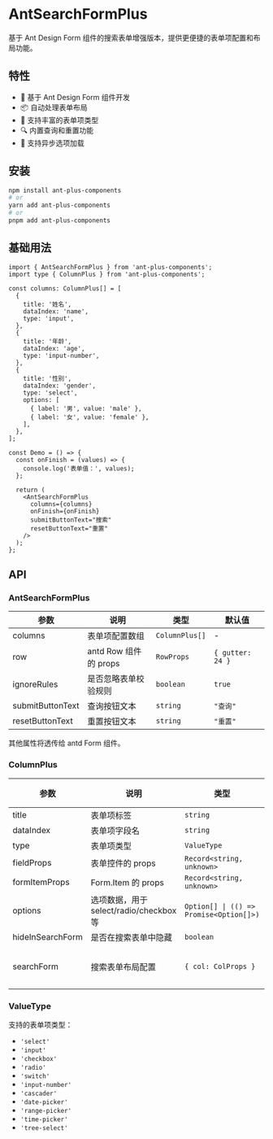 # AntSearchFormPlus

基于 Ant Design Form 组件的搜索表单增强版本，提供更便捷的表单项配置和布局功能。

## 特性

- 🚀 基于 Ant Design Form 组件开发
- 📦 自动处理表单布局
- 🎨 支持丰富的表单项类型
- 🔍 内置查询和重置功能
- 🎯 支持异步选项加载

## 安装

```bash
npm install ant-plus-components
# or
yarn add ant-plus-components
# or
pnpm add ant-plus-components
```

## 基础用法

```tsx
import { AntSearchFormPlus } from 'ant-plus-components';
import type { ColumnPlus } from 'ant-plus-components';

const columns: ColumnPlus[] = [
  {
    title: '姓名',
    dataIndex: 'name',
    type: 'input',
  },
  {
    title: '年龄',
    dataIndex: 'age',
    type: 'input-number',
  },
  {
    title: '性别',
    dataIndex: 'gender',
    type: 'select',
    options: [
      { label: '男', value: 'male' },
      { label: '女', value: 'female' },
    ],
  },
];

const Demo = () => {
  const onFinish = (values) => {
    console.log('表单值：', values);
  };

  return (
    <AntSearchFormPlus
      columns={columns}
      onFinish={onFinish}
      submitButtonText="搜索"
      resetButtonText="重置"
    />
  );
};
```

## API

### AntSearchFormPlus

| 参数 | 说明 | 类型 | 默认值 |
| --- | --- | --- | --- |
| columns | 表单项配置数组 | `ColumnPlus[]` | - |
| row | antd Row 组件的 props | `RowProps` | `{ gutter: 24 }` |
| ignoreRules | 是否忽略表单校验规则 | `boolean` | `true` |
| submitButtonText | 查询按钮文本 | `string` | `"查询"` |
| resetButtonText | 重置按钮文本 | `string` | `"重置"` |

其他属性将透传给 antd Form 组件。

### ColumnPlus

| 参数 | 说明 | 类型 | 默认值 |
| --- | --- | --- | --- |
| title | 表单项标签 | `string` | - |
| dataIndex | 表单项字段名 | `string` | - |
| type | 表单项类型 | `ValueType` | - |
| fieldProps | 表单控件的 props | `Record<string, unknown>` | - |
| formItemProps | Form.Item 的 props | `Record<string, unknown>` | - |
| options | 选项数据，用于 select/radio/checkbox 等 | `Option[] \| (() => Promise<Option[]>)` | - |
| hideInSearchForm | 是否在搜索表单中隐藏 | `boolean` | `false` |
| searchForm | 搜索表单布局配置 | `{ col: ColProps }` | `{ col: { span: 6 } }` |

### ValueType

支持的表单项类型：

- `'select'`
- `'input'`
- `'checkbox'`
- `'radio'`
- `'switch'`
- `'input-number'`
- `'cascader'`
- `'date-picker'`
- `'range-picker'`
- `'time-picker'`
- `'tree-select'`